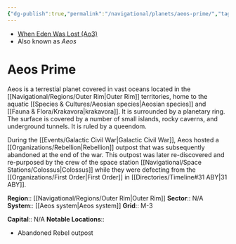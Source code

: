 ```yaml
---
{"dg-publish":true,"permalink":"/navigational/planets/aeos-prime/","tags":["map","retraining","planet","outerrim","aeos"]}
---
```


- [When Eden Was Lost (Ao3)](https://archiveofourown.org/works/19334440/chapters/45992584)
- Also known as *Aeos*
# Aeos Prime

Aeos is a terrestial planet covered in vast oceans located in the [[Navigational/Regions/Outer Rim\|Outer Rim]] territories, home to the aquatic [[Species & Cultures/Aeosian species\|Aeosian species]] and [[Fauna & Flora/Krakavora\|krakavora]]. It is surrounded by a planetary ring. The surface is covered by a number of small islands, rocky caverns, and underground tunnels. It is ruled by a queendom. 

During the [[Events/Galactic Civil War\|Galactic Civil War]], Aeos hosted a [[Organizations/Rebellion\|Rebellion]] outpost that was subsequently abandoned at the end of the war. This outpost was later re-discovered and re-purposed by the crew of the space station [[Navigational/Space Stations/Colossus\|Colossus]] while they were defecting from the [[Organizations/First Order\|First Order]] in [[Directories/Timeline#31 ABY\|31 ABY]].

**Region**::  [[Navigational/Regions/Outer Rim\|Outer Rim]]
**Sector**::  N/A
**System**::  [[Aeos system\|Aeos system]]
**Grid**::  M-3

**Capital**::  N/A
**Notable Locations**::
- Abandoned Rebel outpost